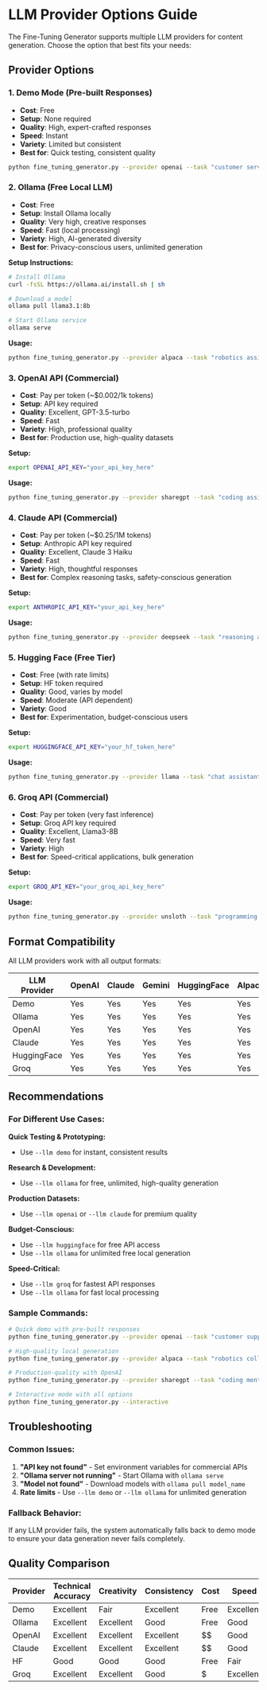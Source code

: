 # LLM Provider Options Guide

The Fine-Tuning Generator supports multiple LLM providers for content generation. Choose the option that best fits your needs:

## Provider Options

### 1. Demo Mode (Pre-built Responses)
- **Cost**: Free
- **Setup**: None required
- **Quality**: High, expert-crafted responses
- **Speed**: Instant
- **Variety**: Limited but consistent
- **Best for**: Quick testing, consistent quality

```bash
python fine_tuning_generator.py --provider openai --task "customer service" --llm demo --examples 10
```

### 2. Ollama (Free Local LLM)
- **Cost**: Free
- **Setup**: Install Ollama locally
- **Quality**: Very high, creative responses
- **Speed**: Fast (local processing)
- **Variety**: High, AI-generated diversity
- **Best for**: Privacy-conscious users, unlimited generation

**Setup Instructions:**
```bash
# Install Ollama
curl -fsSL https://ollama.ai/install.sh | sh

# Download a model
ollama pull llama3.1:8b

# Start Ollama service
ollama serve
```

**Usage:**
```bash
python fine_tuning_generator.py --provider alpaca --task "robotics assistant" --llm ollama --examples 20
```

### 3. OpenAI API (Commercial)
- **Cost**: Pay per token (~$0.002/1k tokens)
- **Setup**: API key required
- **Quality**: Excellent, GPT-3.5-turbo
- **Speed**: Fast
- **Variety**: High, professional quality
- **Best for**: Production use, high-quality datasets

**Setup:**
```bash
export OPENAI_API_KEY="your_api_key_here"
```

**Usage:**
```bash
python fine_tuning_generator.py --provider sharegpt --task "coding assistant" --llm openai --examples 50
```

### 4. Claude API (Commercial)
- **Cost**: Pay per token (~$0.25/1M tokens)
- **Setup**: Anthropic API key required
- **Quality**: Excellent, Claude 3 Haiku
- **Speed**: Fast
- **Variety**: High, thoughtful responses
- **Best for**: Complex reasoning tasks, safety-conscious generation

**Setup:**
```bash
export ANTHROPIC_API_KEY="your_api_key_here"
```

**Usage:**
```bash
python fine_tuning_generator.py --provider deepseek --task "reasoning assistant" --llm claude --examples 30
```

### 5. Hugging Face (Free Tier)
- **Cost**: Free (with rate limits)
- **Setup**: HF token required
- **Quality**: Good, varies by model
- **Speed**: Moderate (API dependent)
- **Variety**: Good
- **Best for**: Experimentation, budget-conscious users

**Setup:**
```bash
export HUGGINGFACE_API_KEY="your_hf_token_here"
```

**Usage:**
```bash
python fine_tuning_generator.py --provider llama --task "chat assistant" --llm huggingface --examples 15
```

### 6. Groq API (Commercial)
- **Cost**: Pay per token (very fast inference)
- **Setup**: Groq API key required
- **Quality**: Excellent, Llama3-8B
- **Speed**: Very fast
- **Variety**: High
- **Best for**: Speed-critical applications, bulk generation

**Setup:**
```bash
export GROQ_API_KEY="your_groq_api_key_here"
```

**Usage:**
```bash
python fine_tuning_generator.py --provider unsloth --task "programming tutor" --llm groq --examples 100
```

## Format Compatibility

All LLM providers work with all output formats:

| LLM Provider | OpenAI | Claude | Gemini | HuggingFace | Alpaca | ShareGPT | DeepSeek | Unsloth |
|--------------|---------|---------|---------|-------------|---------|-----------|-----------|----------|
| Demo         | Yes    | Yes    | Yes    | Yes        | Yes    | Yes      | Yes      | Yes     |
| Ollama       | Yes    | Yes    | Yes    | Yes        | Yes    | Yes      | Yes      | Yes     |
| OpenAI       | Yes    | Yes    | Yes    | Yes        | Yes    | Yes      | Yes      | Yes     |
| Claude       | Yes    | Yes    | Yes    | Yes        | Yes    | Yes      | Yes      | Yes     |
| HuggingFace  | Yes    | Yes    | Yes    | Yes        | Yes    | Yes      | Yes      | Yes     |
| Groq         | Yes    | Yes    | Yes    | Yes        | Yes    | Yes      | Yes      | Yes     |

## Recommendations

### For Different Use Cases:

**Quick Testing & Prototyping:**
- Use `--llm demo` for instant, consistent results

**Research & Development:**
- Use `--llm ollama` for free, unlimited, high-quality generation

**Production Datasets:**
- Use `--llm openai` or `--llm claude` for premium quality

**Budget-Conscious:**
- Use `--llm huggingface` for free API access
- Use `--llm ollama` for unlimited free local generation

**Speed-Critical:**
- Use `--llm groq` for fastest API responses
- Use `--llm ollama` for fast local processing

### Sample Commands:

```bash
# Quick demo with pre-built responses
python fine_tuning_generator.py --provider openai --task "customer support" --llm demo --examples 10

# High-quality local generation
python fine_tuning_generator.py --provider alpaca --task "robotics collaboration" --llm ollama --examples 50

# Production-quality with OpenAI
python fine_tuning_generator.py --provider sharegpt --task "coding mentor" --llm openai --examples 100

# Interactive mode with all options
python fine_tuning_generator.py --interactive
```

## Troubleshooting

### Common Issues:

1. **"API key not found"** - Set environment variables for commercial APIs
2. **"Ollama server not running"** - Start Ollama with `ollama serve`
3. **"Model not found"** - Download models with `ollama pull model_name`
4. **Rate limits** - Use `--llm demo` or `--llm ollama` for unlimited generation

### Fallback Behavior:

If any LLM provider fails, the system automatically falls back to demo mode to ensure your data generation never fails completely.

## Quality Comparison

| Provider | Technical Accuracy | Creativity | Consistency | Cost | Speed |
|----------|-------------------|------------|-------------|------|-------|
| Demo     | Excellent         | Fair       | Excellent   | Free | Excellent |
| Ollama   | Excellent         | Excellent  | Good        | Free | Good      |
| OpenAI   | Excellent         | Excellent  | Excellent   | $$   | Good      |
| Claude   | Excellent         | Excellent  | Excellent   | $$   | Good      |
| HF       | Good              | Good       | Good        | Free | Fair      |
| Groq     | Excellent         | Excellent  | Good        | $    | Excellent |